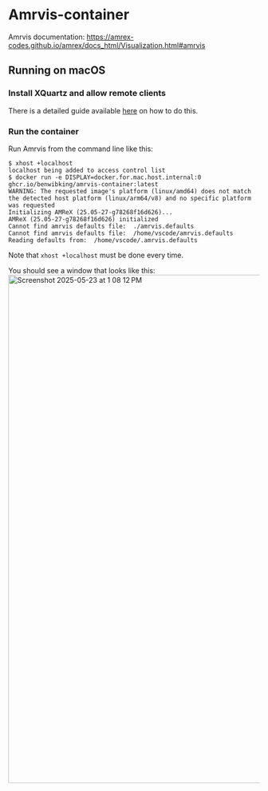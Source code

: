 # Amrvis-container

Amrvis documentation: https://amrex-codes.github.io/amrex/docs_html/Visualization.html#amrvis

## Running on macOS

### Install XQuartz and allow remote clients
There is a detailed guide available [here](https://gist.github.com/sorny/969fe55d85c9b0035b0109a31cbcb088#step-by-step-guide) on how to do this.

### Run the container
Run Amrvis from the command line like this:
```console
$ xhost +localhost
localhost being added to access control list
$ docker run -e DISPLAY=docker.for.mac.host.internal:0 ghcr.io/benwibking/amrvis-container:latest
WARNING: The requested image's platform (linux/amd64) does not match the detected host platform (linux/arm64/v8) and no specific platform was requested
Initializing AMReX (25.05-27-g78268f16d626)...
AMReX (25.05-27-g78268f16d626) initialized
Cannot find amrvis defaults file:  ./amrvis.defaults
Cannot find amrvis defaults file:  /home/vscode/amrvis.defaults
Reading defaults from:  /home/vscode/.amrvis.defaults
```
Note that `xhost +localhost` must be done every time.

You should see a window that looks like this:
<img width="1018" alt="Screenshot 2025-05-23 at 1 08 12 PM" src="https://github.com/user-attachments/assets/a0e6a573-b235-45da-a2ad-4fee69007b21" />
